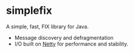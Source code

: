 simplefix
=====

A simple, fast, FIX library for Java.

* Message discovery and defragmentation
* I/O built on [Netty](https://netty.io/) for performance and stability.
